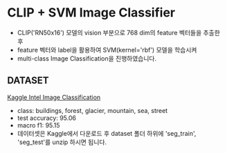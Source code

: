 # CLIP + SVM Image Classifier

- CLIP('RN50x16') 모델의 vision 부분으로 768 dim의 feature 벡터들을 추출한 후
- feature 벡터와 label을 활용하여 SVM(kernel='rbf') 모델을 학습시켜
- multi-class Image Classification을 진행하였습니다.


## DATASET
[Kaggle Intel Image Classification](https://www.kaggle.com/datasets/puneet6060/intel-image-classification)
- class: buildings, forest, glacier, mountain, sea, street
- test accuracy: 95.06
- macro f1: 95.15
- 데이터셋은 Kaggle에서 다운로드 후 dataset 폴더 하위에 'seg_train', 'seg_test'를 unzip 하시면 됩니다.
